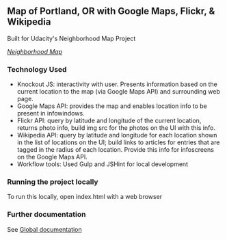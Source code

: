 ## Map of Portland, OR with Google Maps, Flickr, & Wikipedia

Built for Udacity's Neighborhood Map Project

*[Neighborhood Map](https://katebron.github.io/neighborhood_map/)*

### Technology Used

* Knockout JS:  interactivity with user. Presents information 
  based on the current location to the map (via Google Maps API) and surrounding web page.
* Google Maps API: provides the map and enables location info to be present
  in infowindows.
* Flickr API: query by latitude and longitude of the current location, returns photo info, 
  build img src for the photos on the UI with this info.
* Wikipedia API: query by latitude and longitude for each location shown in the list of locations
  on the UI; build links to articles for entries that are tagged in the radius of each location.
  Provide this info for infoscreens on the Google Maps API.
* Workflow tools: Used Gulp and JSHint for local development

### Running the project locally

To run this locally, open index.html with a web browser

### Further documentation

See [Global documentation](https://katebron.github.io/neighborhood_map/out/index.html)